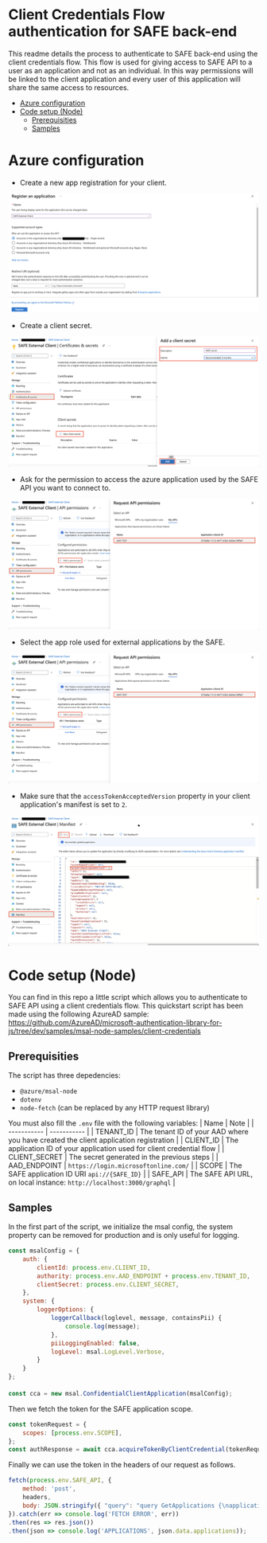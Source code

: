 Client Credentials Flow authentication for SAFE back-end
======= 

This readme details the process to authenticate to SAFE back-end using the client credentials flow. This flow is used for giving access to SAFE API to a user as an application and not as an individual. In this way permissions will be linked to the client application and every user of this application will share the same access to resources.

*   [Azure configuration](#azure-configuration)
*   [Code setup (Node)](#code-setup-node)
    *   [Prerequisities](#prerequisities)
    *   [Samples](#samples)
# Azure configuration

- Create a new app registration for your client.

![Register application](./img/register_application.png)

- Create a client secret.

![Create secret](./img/create_secret.png)

- Ask for the permission to access the azure application used by the SAFE API you want to connect to.

![Add permission](./img/add_permission.png)

- Select the app role used for external applications by the SAFE.

![Add permission](./img/add_permission.png)

- Make sure that the `accessTokenAcceptedVersion` property in your client application's manifest is set to `2`.

![Manifest](./img/manifest.png)

# Code setup (Node)

You can find in this repo a little script which allows you to authenticate to SAFE API using a client credentials flow. This quickstart script has been made using the following AzureAD sample: https://github.com/AzureAD/microsoft-authentication-library-for-js/tree/dev/samples/msal-node-samples/client-credentials


## Prerequisities
The script has three depedencies: 

- `@azure/msal-node`
- `dotenv`
- `node-fetch` (can be replaced by any HTTP request library)

You must also fill the `.env` file with the following variables:
| Name    | Note      | 
| ----------- | ----------- |
| TENANT_ID | The tenant ID of your AAD where you have created the client application registration | 
| CLIENT_ID | The application ID of your application used for client credential flow |
| CLIENT_SECRET | The secret generated in the previous steps |
| AAD_ENDPOINT | `https://login.microsoftonline.com/` |
| SCOPE | The SAFE application ID URI `api://{SAFE_ID}` |
| SAFE_API | The SAFE API URL, on local instance: `http://localhost:3000/graphql` |
## Samples

In the first part of the script, we initialize the msal config, the system property can be removed for production and is only useful for logging.
``` javascript
const msalConfig = {
	auth: {
		clientId: process.env.CLIENT_ID,
		authority: process.env.AAD_ENDPOINT + process.env.TENANT_ID,
		clientSecret: process.env.CLIENT_SECRET,
	},
    system: {
        loggerOptions: {
            loggerCallback(loglevel, message, containsPii) {
                console.log(message);
            },
            piiLoggingEnabled: false,
            logLevel: msal.LogLevel.Verbose,
        }
    }
};

const cca = new msal.ConfidentialClientApplication(msalConfig);
```

Then we fetch the token for the SAFE application scope.
``` javascript
const tokenRequest = {
    scopes: [process.env.SCOPE],
};
const authResponse = await cca.acquireTokenByClientCredential(tokenRequest);
```

Finally we can use the token in the headers of our request as follows.

``` javascript
fetch(process.env.SAFE_API, {
    method: 'post',
    headers,
    body: JSON.stringify({ "query": "query GetApplications {\napplications {    id \n  name  }  }" })
}).catch(err => console.log('FETCH ERROR', err))
.then(res => res.json())
.then(json => console.log('APPLICATIONS', json.data.applications));
```
